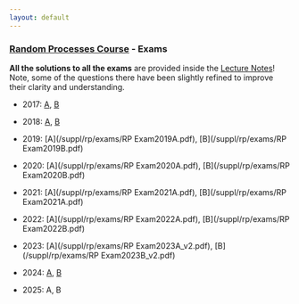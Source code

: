 ```yaml
---
layout: default
---
```


###  [Random Processes Course](/teaching/rp/) - Exams

**All the solutions to all the exams** are provided inside the [Lecture Notes](/rp/RP_Book.pdf)! Note, some of the questions there have been slightly refined to improve their clarity and understanding.

* 2017: 
[A](/suppl/rp/exams/2017A.pdf),
[B](/suppl/rp/exams/2017B.pdf)

* 2018: 
[A](/suppl/rp/exams/2018A.pdf),
[B](/suppl/rp/exams/2018B.pdf)

* 2019: 
[A](/suppl/rp/exams/RP Exam2019A.pdf),
[B](/suppl/rp/exams/RP Exam2019B.pdf)

* 2020: 
[A](/suppl/rp/exams/RP Exam2020A.pdf),
[B](/suppl/rp/exams/RP Exam2020B.pdf)

* 2021: 
[A](/suppl/rp/exams/RP Exam2021A.pdf),
[B](/suppl/rp/exams/RP Exam2021A.pdf)

* 2022: 
[A](/suppl/rp/exams/RP Exam2022A.pdf),
[B](/suppl/rp/exams/RP Exam2022B.pdf)

* 2023: 
[A](/suppl/rp/exams/RP Exam2023A_v2.pdf),
[B](/suppl/rp/exams/RP Exam2023B_v2.pdf)

* 2024: 
[A](/suppl/rp/exams/RP_Exam2024A.pdf),
[B](/suppl/rp/exams/RP_Exam2024B.pdf)

* 2025:
A, B